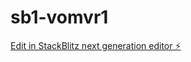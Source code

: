 # sb1-vomvr1

[Edit in StackBlitz next generation editor ⚡️](https://stackblitz.com/~/github.com/MrMuminov93/sb1-vomvr1)